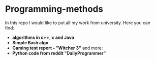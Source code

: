 # Programming-methods
In this repo I would like to put all my work from university. Here you can find:
- <b>algorithms in c++, c and Java</b>
- <b>Simple Bash algo</b>
- <b>Gaming test report - "Witcher 3"</b>
and more:
- <b>Python code from reddit "DailyProgrammer"</b>
